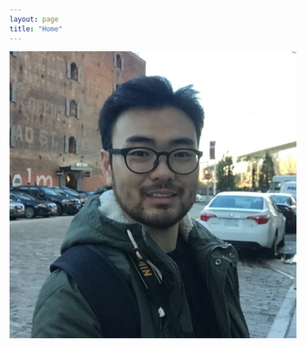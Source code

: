 ```yaml
---
layout: page
title: "Home"
---
```




![img1](https://github.com/GijungLee/gijunglee.github.io/blob/master/_data/IMG_1747%202%20copy.jpg)

